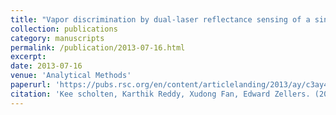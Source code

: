 ```yaml
---
title: "Vapor discrimination by dual-laser reflectance sensing of a single functionalized nanoparticle film"
collection: publications
category: manuscripts
permalink: /publication/2013-07-16.html
excerpt: 
date: 2013-07-16
venue: 'Analytical Methods'
paperurl: 'https://pubs.rsc.org/en/content/articlelanding/2013/ay/c3ay40952j/unauth'
citation: 'Kee scholten, Karthik Reddy, Xudong Fan, Edward Zellers. (2013). &quot;Vapor discrimination by dual-laser reflectance sensing of a single functionalized nanoparticle film.&quot; <i>Analytical Methdods</i>. 5(16).'
---
```

<!--The contents above will be part of a list of publications, if the user clicks the link for the publication than the contents of section will be rendered as a full page, allowing you to provide more information about the paper for the reader. When publications are displayed as a single page, the contents of the above "citation" field will automatically be included below this section in a smaller font.-->

